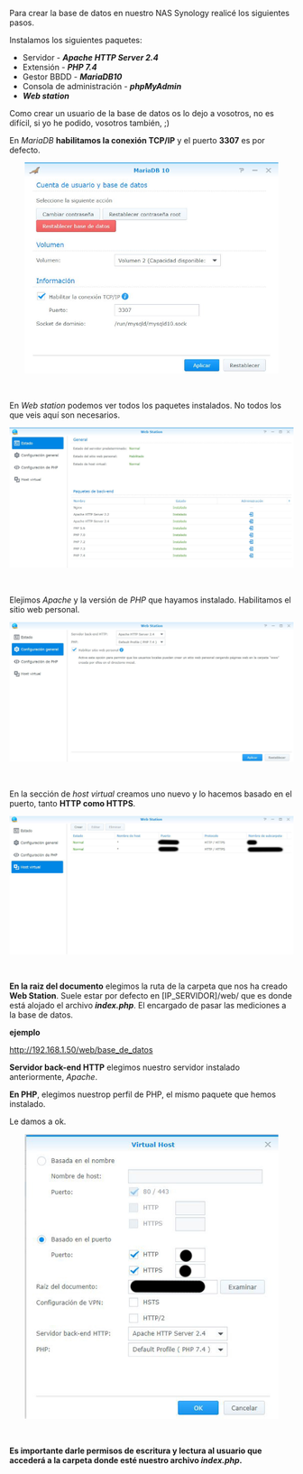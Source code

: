 Para crear la base de datos en nuestro NAS Synology realicé los siguientes pasos.

Instalamos los siguientes paquetes:

- Servidor -  **_Apache HTTP Server 2.4_**
- Extensión - **_PHP 7.4_**
- Gestor BBDD - **_MariaDB10_**
- Consola de administración - **_phpMyAdmin_**
- **_Web station_**

Como crear un usuario de la base de datos os lo dejo a vosotros, no es difícil, si yo he podido, vosotros también, ;)

En _MariaDB_ **habilitamos la conexión TCP/IP** y el puerto **3307** es por defecto.

<p align="center">
  <img src="https://github.com/NewbieMakerLearning/Cliente_Estacion_Meteo/blob/master/pictures/MariaDb_activar_TCP_IP.JPG" width="450" title="hover text">
</p>
<br>

En _Web station_ podemos ver todos los paquetes instalados. No todos los que veis aquí son necesarios.

<p align="center">
  <img src="https://github.com/NewbieMakerLearning/Cliente_Estacion_Meteo/blob/master/pictures/Web_Station_1.JPG" width="550" title="hover text">
</p>
<br>

Elejimos _Apache_ y la versión de _PHP_ que hayamos instalado. Habilitamos el sitio web personal. 

<p align="center">
  <img src="https://github.com/NewbieMakerLearning/Cliente_Estacion_Meteo/blob/master/pictures/Habilitar_Web_personal.JPG" width="550" title="hover text">
</p>

<br>

En la sección de _host virtual_ creamos uno nuevo y lo hacemos basado en el puerto, tanto **HTTP como HTTPS**. 

<p align="center">
  <img src="https://github.com/NewbieMakerLearning/Cliente_Estacion_Meteo/blob/master/pictures/host_Virtual_1.JPG" width="550" title="hover text">
</p>
<br>

**En la raiz del documento** elegimos la ruta de la carpeta que nos ha creado **Web Station**. Suele estar por defecto en [IP_SERVIDOR]/web/ que es donde está alojado el archivo **_index.php_**. El encargado de pasar las mediciones a la base de datos.

**ejemplo**

http://192.168.1.50/web/base_de_datos

**Servidor back-end HTTP** elegimos nuestro servidor instalado anteriormente, _Apache_.

**En PHP**, elegimos nuestrop perfil de PHP, el mismo paquete que hemos instalado.

Le damos a ok.

<p align="center">
  <img src="https://github.com/NewbieMakerLearning/Cliente_Estacion_Meteo/blob/master/pictures/host_Virtual_2.JPG" width="450" title="hover text">
</p>
<br>

**Es importante darle permisos de escritura y lectura al usuario que accederá a la carpeta donde esté nuestro archivo _index.php_.**

